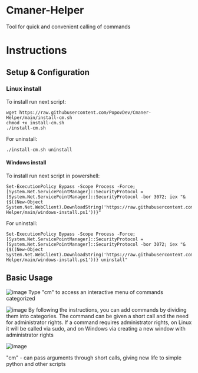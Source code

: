 # Cmaner-Helper
Tool for quick and convenient calling of commands

# Instructions

## Setup & Configuration

### Linux install

To install run next script:
```
wget https://raw.githubusercontent.com/PopovDev/Cmaner-Helper/main/install-cm.sh
chmod +x install-cm.sh
./install-cm.sh
```

For uninstall:
```
./install-cm.sh uninstall
```

#### Windows install

To install run next script in powershell:
```
Set-ExecutionPolicy Bypass -Scope Process -Force; [System.Net.ServicePointManager]::SecurityProtocol = [System.Net.ServicePointManager]::SecurityProtocol -bor 3072; iex "&{$((New-Object System.Net.WebClient).DownloadString('https://raw.githubusercontent.com/PopovDev/Cmaner-Helper/main/windows-install.ps1'))}"
```
For uninstall:
```
Set-ExecutionPolicy Bypass -Scope Process -Force; [System.Net.ServicePointManager]::SecurityProtocol = [System.Net.ServicePointManager]::SecurityProtocol -bor 3072; iex "&{$((New-Object System.Net.WebClient).DownloadString('https://raw.githubusercontent.com/PopovDev/Cmaner-Helper/main/windows-install.ps1'))} uninstall"
```

## Basic Usage
![image](https://user-images.githubusercontent.com/50965570/210394421-c5fbe260-6669-45d9-811b-2efa473c7a79.png)
Type "cm" to access an interactive menu of commands categorized

![image](https://user-images.githubusercontent.com/50965570/210390989-e4ecbf8a-5356-47ed-bdab-8c09bd884332.png)
By following the instructions, you can add commands by dividing them into categories. The command can be given a short call and the need for administrator rights. If a command requires administrator rights, on Linux it will be called via sudo, and on Windows via creating a new window with administrator rights

![image](https://user-images.githubusercontent.com/50965570/210394280-48c7cf19-73eb-4555-ac8e-2184f34805a6.png)

"cm" - can pass arguments through short calls, giving new life to simple python and other scripts


